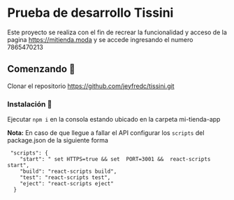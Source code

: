# Prueba de desarrollo Tissini

Este proyecto se realiza con el fin de recrear la funcionalidad y acceso de la pagina https://mitienda.moda y se accede ingresando el numero 7865470213

## Comenzando 🚀

Clonar el repositorio https://github.com/jeyfredc/tissini.git

### Instalación 🔧

Ejecutar ```npm i``` en la consola estando ubicado en la carpeta  mi-tienda-app

**Nota:** En caso de que llegue a fallar el API configurar los `scripts` del package.json de la siguiente forma 

```
 "scripts": {
    "start": " set HTTPS=true && set  PORT=3001 &&  react-scripts start",
    "build": "react-scripts build",
    "test": "react-scripts test",
    "eject": "react-scripts eject"
  }
```
